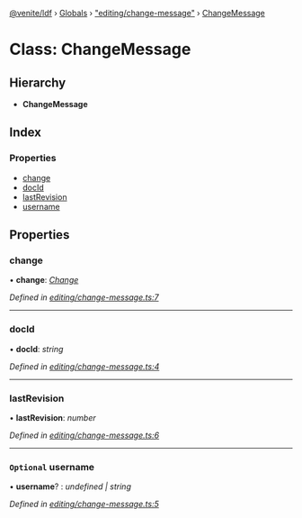 [@venite/ldf](../README.md) › [Globals](../globals.md) › ["editing/change-message"](../modules/_editing_change_message_.md) › [ChangeMessage](_editing_change_message_.changemessage.md)

# Class: ChangeMessage

## Hierarchy

* **ChangeMessage**

## Index

### Properties

* [change](_editing_change_message_.changemessage.md#change)
* [docId](_editing_change_message_.changemessage.md#docid)
* [lastRevision](_editing_change_message_.changemessage.md#lastrevision)
* [username](_editing_change_message_.changemessage.md#optional-username)

## Properties

###  change

• **change**: *[Change](_editing_change_.change.md)*

*Defined in [editing/change-message.ts:7](https://github.com/gbj/venite/blob/a5a4cc2/ldf/src/editing/change-message.ts#L7)*

___

###  docId

• **docId**: *string*

*Defined in [editing/change-message.ts:4](https://github.com/gbj/venite/blob/a5a4cc2/ldf/src/editing/change-message.ts#L4)*

___

###  lastRevision

• **lastRevision**: *number*

*Defined in [editing/change-message.ts:6](https://github.com/gbj/venite/blob/a5a4cc2/ldf/src/editing/change-message.ts#L6)*

___

### `Optional` username

• **username**? : *undefined | string*

*Defined in [editing/change-message.ts:5](https://github.com/gbj/venite/blob/a5a4cc2/ldf/src/editing/change-message.ts#L5)*
